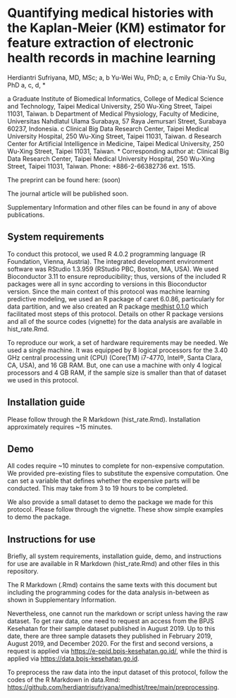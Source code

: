 # Quantifying medical histories with the Kaplan-Meier (KM) estimator for  feature extraction of electronic health records in machine learning

Herdiantri Sufriyana, MD, MSc; a, b Yu-Wei Wu, PhD; a, c Emily Chia-Yu Su, PhD 
a, c, d, *

a Graduate Institute of Biomedical Informatics, College of Medical Science and Technology, Taipei Medical University, 250 Wu-Xing Street, Taipei 11031, Taiwan.
b Department of Medical Physiology, Faculty of Medicine, Universitas Nahdlatul 
Ulama Surabaya, 57 Raya Jemursari Street, Surabaya 60237, Indonesia.
c Clinical Big Data Research Center, Taipei Medical University Hospital, 250 
Wu-Xing Street, Taipei 11031, Taiwan.
d Research Center for Artificial Intelligence in Medicine, Taipei Medical 
University, 250 Wu-Xing Street, Taipei 11031, Taiwan.
\* Corresponding author at: Clinical Big Data Research Center, Taipei Medical 
University Hospital, 250 Wu-Xing Street, Taipei 11031, Taiwan. Phone: 
+886-2-66382736 ext. 1515.

The preprint can be found here:
(soon)

The journal article will be published soon.

Supplementary Information and other files can be found in any of above 
publications.


## System requirements

To conduct this protocol, we used R 4.0.2 programming language (R Foundation, 
Vienna, Austria). The integrated development environment software was RStudio 
1.3.959 (RStudio PBC, Boston, MA, USA). We used Bioconductor 3.11 to ensure 
reproducibility; thus, versions of the included R packages were all in sync 
according to versions in this Bioconductor version. Since the main context of 
this protocol was machine learning predictive modeling, we used an R package of 
caret 6.0.86, particularly for data partition, and we also created an R package 
[medhist 0.1.0](https://github.com/herdiantrisufriyana/medhist) 
which facilitated most steps of this protocol. Details on other R package 
versions and all of the source codes (vignette) for the data analysis are 
available in hist_rate.Rmd.

To reproduce our work, a set of hardware requirements may be needed. We used a 
single machine. It was equipped by 8 logical processors for the 3.40 GHz 
central processing unit (CPU) (Core(TM) i7-4770, Intel®, Santa Clara, CA, USA), 
and 16 GB RAM. But, one can use a machine with only 4 logical processors and 
4 GB RAM, if the sample size is smaller than that of dataset we used in this 
protocol.


## Installation guide

Please follow through the R Markdown (hist_rate.Rmd). Installation 
approximately requires ~15 minutes.


## Demo

All codes require ~10 minutes to complete for non-expensive computation. We 
provided pre-existing files to substitute the expensive computation. One can 
set a variable that defines whether the expensive parts will be conducted. This 
may take from 3 to 19 hours to be completed.

We also provide a small dataset to demo the package we made for this protocol. 
Please follow through the vignette. These show simple examples to demo the 
package.


## Instructions for use

Briefly, all system requirements, installation guide, demo, and instructions 
for use are available in R Markdown (hist_rate.Rmd) and other files in this 
repository.

The R Markdown (.Rmd) contains the same texts with this document but including 
the programming codes for the data analysis in-between as shown in 
Supplementary Information.

Nevertheless, one cannot run the markdown or script unless having the raw 
dataset. To get raw data, one need to request an access from the BPJS Kesehatan 
for their sample dataset published in August 2019. Up to this date, there are 
three sample datasets they published in February 2019, August 2019, and 
December 2020. For the first and second versions, a request is applied via 
https://e-ppid.bpjs-kesehatan.go.id/, while the third is applied via 
https://data.bpjs-kesehatan.go.id.

To preprocess the raw data into the input dataset of this protocol, follow the 
codes of the R Markdown in data.Rmd: 
https://github.com/herdiantrisufriyana/medhist/tree/main/preprocessing.

